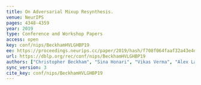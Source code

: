 ```yaml
---
title: On Adversarial Mixup Resynthesis.
venue: NeurIPS
pages: 4348-4359
year: 2019
type: Conference and Workshop Papers
access: open
key: conf/nips/BeckhamHVLGHBP19
ee: https://proceedings.neurips.cc/paper/2019/hash/f708f064faaf32a43e4d3c784e6af9ea-Abstract.html
url: https://dblp.org/rec/conf/nips/BeckhamHVLGHBP19
authors: ["Christopher Beckham", "Sina Honari", "Vikas Verma", "Alex Lamb", "Farnoosh Ghadiri", "R. Devon Hjelm", "Yoshua Bengio", "Chris Pal"]
sync_version: 3
cite_key: conf/nips/BeckhamHVLGHBP19
---
```

